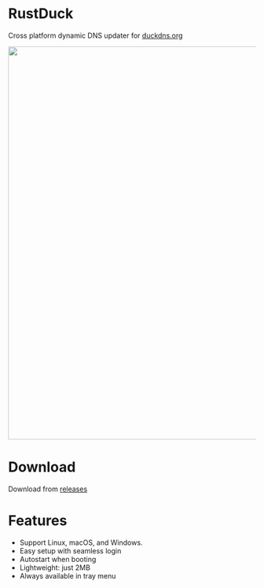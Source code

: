 # RustDuck

Cross platform dynamic DNS updater for [duckdns.org](https://duckdns.org/)

<img src="https://github.com/thewh1teagle/RustDuck/assets/61390950/5937a65d-6000-4ff1-ad88-7e2ef3530b2d" width=800>


# Download

Download from [releases](https://github.com/thewh1teagle/RustDuck/releases)

# Features

- Support Linux, macOS, and Windows.
- Easy setup with seamless login
- Autostart when booting
- Lightweight: just 2MB
- Always available in tray menu
